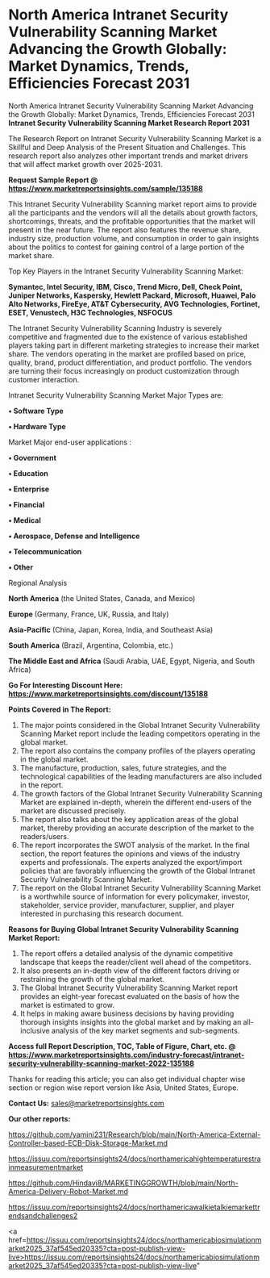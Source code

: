# North America Intranet Security Vulnerability Scanning Market Advancing the Growth Globally: Market Dynamics, Trends, Efficiencies Forecast 2031
North America Intranet Security Vulnerability Scanning Market Advancing the Growth Globally: Market Dynamics, Trends, Efficiencies Forecast 2031
<strong>Intranet Security Vulnerability Scanning Market Research Report 2031</strong>

The Research Report on Intranet Security Vulnerability Scanning Market is a Skillful and Deep Analysis of the Present Situation and Challenges. This research report also analyzes other important trends and market drivers that will affect market growth over 2025-2031.

<strong>Request Sample Report @ <a href=https://www.marketreportsinsights.com/sample/135188>https://www.marketreportsinsights.com/sample/135188</a></strong>

This Intranet Security Vulnerability Scanning market report aims to provide all the participants and the vendors will all the details about growth factors, shortcomings, threats, and the profitable opportunities that the market will present in the near future. The report also features the revenue share, industry size, production volume, and consumption in order to gain insights about the politics to contest for gaining control of a large portion of the market share.

Top Key Players in the Intranet Security Vulnerability Scanning Market:

<strong>Symantec, Intel Security, IBM, Cisco, Trend Micro, Dell, Check Point, Juniper Networks, Kaspersky, Hewlett Packard, Microsoft, Huawei, Palo Alto Networks, FireEye, AT&T Cybersecurity, AVG Technologies, Fortinet, ESET, Venustech, H3C Technologies, NSFOCUS</strong>

The Intranet Security Vulnerability Scanning Industry is severely competitive and fragmented due to the existence of various established players taking part in different marketing strategies to increase their market share. The vendors operating in the market are profiled based on price, quality, brand, product differentiation, and product portfolio. The vendors are turning their focus increasingly on product customization through customer interaction.

Intranet Security Vulnerability Scanning Market Major Types are:

<strong>• Software Type

• Hardware Type</strong>

Market Major end-user applications :

<strong>• Government

• Education

• Enterprise

• Financial

• Medical

• Aerospace, Defense and Intelligence

• Telecommunication

• Other</strong>

Regional Analysis

</u><strong><b>North America</b></strong> (the United States, Canada, and Mexico)

<strong><b>Europe </b></strong>(Germany, France, UK, Russia, and Italy)

<strong><b>Asia-Pacific</b></strong> (China, Japan, Korea, India, and Southeast Asia)

<strong><b>South America</b></strong> (Brazil, Argentina, Colombia, etc.)

<strong><b>The Middle East and Africa</b></strong> (Saudi Arabia, UAE, Egypt, Nigeria, and South Africa)

<strong>Go For Interesting Discount Here: <a href=https://www.marketreportsinsights.com/discount/135188>https://www.marketreportsinsights.com/discount/135188</a></strong>

<strong>Points Covered in The Report:</strong>
<ol>
  <li>The major points considered in the Global Intranet Security Vulnerability Scanning Market report include the leading competitors operating in the global market.</li>
  <li>The report also contains the company profiles of the players operating in the global market.</li>
  <li>The manufacture, production, sales, future strategies, and the technological capabilities of the leading manufacturers are also included in the report.</li>
  <li>The growth factors of the Global Intranet Security Vulnerability Scanning Market are explained in-depth, wherein the different end-users of the market are discussed precisely.</li>
  <li>The report also talks about the key application areas of the global market, thereby providing an accurate description of the market to the readers/users.</li>
  <li>The report incorporates the SWOT analysis of the market. In the final section, the report features the opinions and views of the industry experts and professionals. The experts analyzed the export/import policies that are favorably influencing the growth of the Global Intranet Security Vulnerability Scanning Market.</li>
  <li>The report on the Global Intranet Security Vulnerability Scanning Market is a worthwhile source of information for every policymaker, investor, stakeholder, service provider, manufacturer, supplier, and player interested in purchasing this research document.</li>
</ol>
<strong>Reasons for Buying Global Intranet Security Vulnerability Scanning Market Report:</strong>

<ol>
  <li>The report offers a detailed analysis of the dynamic competitive landscape that keeps the reader/client well ahead of the competitors.</li>
  <li>It also presents an in-depth view of the different factors driving or restraining the growth of the global market.</li>
  <li>The Global Intranet Security Vulnerability Scanning Market report provides an eight-year forecast evaluated on the basis of how the market is estimated to grow.</li>
  <li>It helps in making aware business decisions by having providing thorough insights insights into the global market and by making an all-inclusive analysis of the key market segments and sub-segments.</li>
</ol>
<strong>Access full Report Description, TOC, Table of Figure, Chart, etc. @ <a href=https://www.marketreportsinsights.com/industry-forecast/intranet-security-vulnerability-scanning-market-2022-135188>https://www.marketreportsinsights.com/industry-forecast/intranet-security-vulnerability-scanning-market-2022-135188</a></strong>


Thanks for reading this article; you can also get individual chapter wise section or region wise report version like Asia, United States, Europe.

<strong>Contact Us:</strong>
sales@marketreportsinsights.com

<strong>Our other reports:</strong>

<a href=https://github.com/yamini231/Research/blob/main/North-America-External-Controller-based-ECB-Disk-Storage-Market.md>https://github.com/yamini231/Research/blob/main/North-America-External-Controller-based-ECB-Disk-Storage-Market.md</a>

<a href=https://issuu.com/reportsinsights24/docs/northamericahightemperaturestrainmeasurementmarket>https://issuu.com/reportsinsights24/docs/northamericahightemperaturestrainmeasurementmarket</a>

<a href=https://github.com/Hindavi8/MARKETINGGROWTH/blob/main/North-America-Delivery-Robot-Market.md>https://github.com/Hindavi8/MARKETINGGROWTH/blob/main/North-America-Delivery-Robot-Market.md</a>

<a href=https://issuu.com/reportsinsights24/docs/northamericawalkietalkiemarkettrendsandchallenges2>https://issuu.com/reportsinsights24/docs/northamericawalkietalkiemarkettrendsandchallenges2</a>

<a href=https://issuu.com/reportsinsights24/docs/northamericabiosimulationmarket2025_37af545ed20335?cta=post-publish-view-live>https://issuu.com/reportsinsights24/docs/northamericabiosimulationmarket2025_37af545ed20335?cta=post-publish-view-live</a>"
